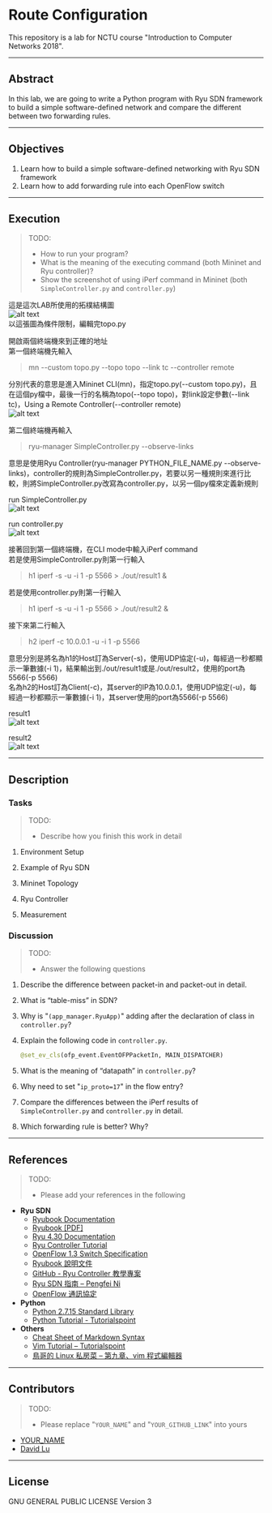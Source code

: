# Route Configuration

This repository is a lab for NCTU course "Introduction to Computer Networks 2018".

---
## Abstract

In this lab, we are going to write a Python program with Ryu SDN framework to build a simple software-defined network and compare the different between two forwarding rules.

---
## Objectives

1. Learn how to build a simple software-defined networking with Ryu SDN framework
2. Learn how to add forwarding rule into each OpenFlow switch

---
## Execution

> TODO:
> * How to run your program?
> * What is the meaning of the executing command (both Mininet and Ryu controller)?
> * Show the screenshot of using iPerf command in Mininet (both `SimpleController.py` and `controller.py`)  

這是這次LAB所使用的拓樸結構圖  
![alt text](https://github.com/nctucn/lab3-jillkuo/blob/master/src/lab3_png/topo_2.jpg)  
以這張圖為條件限制，編輯完topo.py  

開啟兩個終端機來到正確的地址  
第一個終端機先輸入  
> mn --custom topo.py --topo topo --link tc --controller remote  

分別代表的意思是進入Mininet CLI(mn)，指定topo.py(--custom topo.py)，且在這個py檔中，最後一行的名稱為topo(--topo topo)，對link設定參數(--link tc)，Using a Remote Controller(--controller remote)  
![alt text](https://github.com/nctucn/lab3-jillkuo/blob/master/src/lab3_png/run_topo.png)  

第二個終端機再輸入  
> ryu-manager SimpleController.py --observe-links  

意思是使用Ryu Controller(ryu-manager PYTHON_FILE_NAME.py --observe-links)，controller的規則為SimpleController.py，若要以另一種規則來進行比較，則將SimpleController.py改寫為controller.py，以另一個py檔來定義新規則  

run SimpleController.py  
![alt text](https://github.com/nctucn/lab3-jillkuo/blob/master/src/lab3_png/run_Simplecontroller.png)  

run controller.py  
![alt text](https://github.com/nctucn/lab3-jillkuo/blob/master/src/lab3_png/run_controller.png)  


接著回到第一個終端機，在CLI mode中輸入iPerf command  
若是使用SimpleController.py則第一行輸入  
> h1 iperf -s -u -i 1 -p 5566 > ./out/result1 &  

若是使用controller.py則第一行輸入  
> h1 iperf -s -u -i 1 -p 5566 > ./out/result2 &  

接下來第二行輸入  
> h2 iperf -c 10.0.0.1 -u -i 1 -p 5566  

意思分別是將名為h1的Host訂為Server(-s)，使用UDP協定(-u)，每經過一秒都顯示一筆數據(-i 1)，結果輸出到./out/result1或是./out/result2，使用的port為5566(-p 5566)  
名為h2的Host訂為Client(-c)，其server的IP為10.0.0.1，使用UDP協定(-u)，每經過一秒都顯示一筆數據(-i 1)，其server使用的port為5566(-p 5566)  

result1  
![alt text](https://github.com/nctucn/lab3-jillkuo/blob/master/src/lab3_png/run_result1.png)  

result2  
![alt text](https://github.com/nctucn/lab3-jillkuo/blob/master/src/lab3_png/run_result2.png)  

---
## Description

### Tasks

> TODO:
> * Describe how you finish this work in detail

1. Environment Setup

2. Example of Ryu SDN

3. Mininet Topology

4. Ryu Controller

5. Measurement

### Discussion

> TODO:
> * Answer the following questions

1. Describe the difference between packet-in and packet-out in detail.
   
2. What is “table-miss” in SDN?
   
3. Why is "`(app_manager.RyuApp)`" adding after the declaration of class in `controller.py`?
   
4. Explain the following code in `controller.py`.
    ```python
    @set_ev_cls(ofp_event.EventOFPPacketIn, MAIN_DISPATCHER)
    ```

5. What is the meaning of “datapath” in `controller.py`?
   
6. Why need to set "`ip_proto=17`" in the flow entry?
   
7. Compare the differences between the iPerf results of `SimpleController.py` and `controller.py` in detail.
   
8. Which forwarding rule is better? Why?

---
## References

> TODO: 
> * Please add your references in the following

* **Ryu SDN**
    * [Ryubook Documentation](https://osrg.github.io/ryu-book/en/html/)
    * [Ryubook [PDF]](https://osrg.github.io/ryu-book/en/Ryubook.pdf)
    * [Ryu 4.30 Documentation](https://github.com/mininet/mininet/wiki/Introduction-to-Mininet)
    * [Ryu Controller Tutorial](http://sdnhub.org/tutorials/ryu/)
    * [OpenFlow 1.3 Switch Specification](https://www.opennetworking.org/wp-content/uploads/2014/10/openflow-spec-v1.3.0.pdf)
    * [Ryubook 說明文件](https://osrg.github.io/ryu-book/zh_tw/html/)
    * [GitHub - Ryu Controller 教學專案](https://github.com/OSE-Lab/Learning-SDN/blob/master/Controller/Ryu/README.md)
    * [Ryu SDN 指南 – Pengfei Ni](https://feisky.gitbooks.io/sdn/sdn/ryu.html)
    * [OpenFlow 通訊協定](https://osrg.github.io/ryu-book/zh_tw/html/openflow_protocol.html)
* **Python**
    * [Python 2.7.15 Standard Library](https://docs.python.org/2/library/index.html)
    * [Python Tutorial - Tutorialspoint](https://www.tutorialspoint.com/python/)
* **Others**
    * [Cheat Sheet of Markdown Syntax](https://www.markdownguide.org/cheat-sheet)
    * [Vim Tutorial – Tutorialspoint](https://www.tutorialspoint.com/vim/index.htm)
    * [鳥哥的 Linux 私房菜 – 第九章、vim 程式編輯器](http://linux.vbird.org/linux_basic/0310vi.php)

---
## Contributors

> TODO:
> * Please replace "`YOUR_NAME`" and "`YOUR_GITHUB_LINK`" into yours

* [YOUR_NAME](YOUR_GITHUB_LINK)
* [David Lu](https://github.com/yungshenglu)

---
## License

GNU GENERAL PUBLIC LICENSE Version 3
